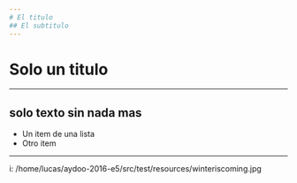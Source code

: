 ```yaml
---
# El titulo
## El subtitulo
---
```

# Solo un titulo
---
solo texto sin nada mas
---
* Un item de una lista
* Otro item
---
i: /home/lucas/aydoo-2016-e5/src/test/resources/winteriscoming.jpg



					       




